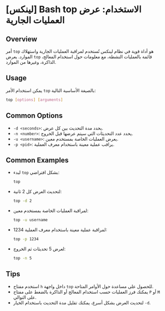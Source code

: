 # [لينكس] Bash top الاستخدام: عرض العمليات الجارية

## Overview
أمر `top` هو أداة قوية في نظام لينكس تُستخدم لمراقبة العمليات الجارية واستهلاك الموارد. يعرض `top` قائمة بالعمليات النشطة، مع معلومات حول استخدام المعالج، الذاكرة، وغيرها من الموارد.

## Usage
يمكن استخدام الأمر `top` بالصيغة الأساسية التالية:

```bash
top [options] [arguments]
```

## Common Options
- `-d <seconds>`: يحدد مدة التحديث بين كل عرض.
- `-n <number>`: يحدد عدد التحديثات التي سيتم عرضها قبل الخروج.
- `-u <username>`: يعرض العمليات الخاصة بمستخدم معين.
- `-p <pid>`: يراقب عملية معينة باستخدام معرف العملية.

## Common Examples
- لبدء `top` بشكل افتراضي:
  ```bash
  top
  ```

- لتحديث العرض كل 2 ثانية:
  ```bash
  top -d 2
  ```

- لمراقبة العمليات الخاصة بمستخدم معين:
  ```bash
  top -u username
  ```

- لمراقبة عملية معينة باستخدام معرف العملية 1234:
  ```bash
  top -p 1234
  ```

- لعرض 5 تحديثات ثم الخروج:
  ```bash
  top -n 5
  ```

## Tips
- استخدم مفتاح `h` داخل واجهة `top` للحصول على مساعدة حول الأوامر المتاحة.
- يمكنك فرز العمليات حسب استخدام المعالج أو الذاكرة بالضغط على مفتاح `P` أو `M` على التوالي.
- لتحديث العرض بشكل أسرع، يمكنك تقليل مدة التحديث باستخدام الخيار `-d`.